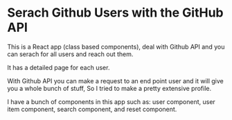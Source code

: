 <h1>Serach Github Users with the GitHub API </h1>
This is  a React app (class based components), deal with Github API and you can serach for all users and reach out them.

It has a detailed page for each user.

With Github API you can make a request to an end point user and it will give you a whole bunch of stuff, So I tried to make a pretty extensive profile.



I have a bunch of components in this app such as:
  user component,
  user item component,
  search component,
 and reset component.
  
 

